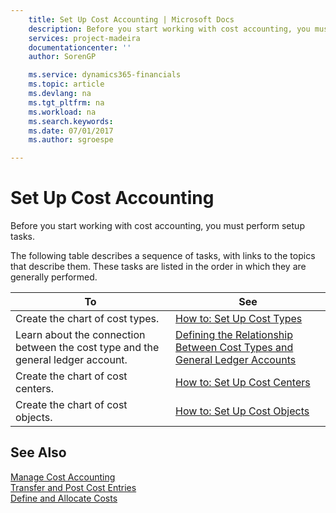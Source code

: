 ```yaml
---
    title: Set Up Cost Accounting | Microsoft Docs
    description: Before you start working with cost accounting, you must perform setup tasks.
    services: project-madeira
    documentationcenter: ''
    author: SorenGP

    ms.service: dynamics365-financials
    ms.topic: article
    ms.devlang: na
    ms.tgt_pltfrm: na
    ms.workload: na
    ms.search.keywords:
    ms.date: 07/01/2017
    ms.author: sgroespe

---
```

# Set Up Cost Accounting
Before you start working with cost accounting, you must perform setup tasks.  

 The following table describes a sequence of tasks, with links to the topics that describe them. These tasks are listed in the order in which they are generally performed.  

|To|See|  
|--------|---------|  
|Create the chart of cost types.|[How to: Set Up Cost Types](how-to-set-up-cost-types.md)|  
|Learn about the connection between the cost type and the general ledger account.|[Defining the Relationship Between Cost Types and General Ledger Accounts](defining-the-relationship-between-cost-types-and-general-ledger-accounts.md)|  
|Create the chart of cost centers.|[How to: Set Up Cost Centers](how-to-set-up-cost-centers.md)|  
|Create the chart of cost objects.|[How to: Set Up Cost Objects](how-to-set-up-cost-objects.md)|  

## See Also  
 [Manage Cost Accounting](manage-cost-accounting.md)   
 [Transfer and Post Cost Entries](transfer-and-post-cost-entries.md)   
 [Define and Allocate Costs](define-and-allocate-costs.md)
